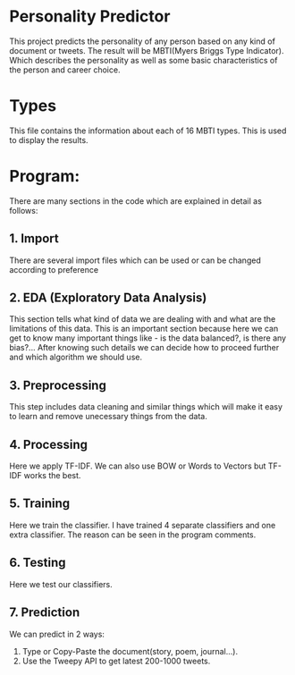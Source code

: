 # Personality Predictor

This project predicts the personality of any person based on any kind of document or tweets.
The result will be MBTI(Myers Briggs Type Indicator). Which describes the personality as well as some basic characteristics of the person and career choice.

# Types
This file contains the information about each of 16 MBTI types. This is used to display the results.

# Program:

There are many sections in the code which are explained in detail as follows:

## 1. Import

There are several import files which can be used or can be changed according to preference

## 2. EDA (Exploratory Data Analysis)

This section tells what kind of data we are dealing with and what are the limitations of this data. This is an important section because here we can get to know many important things like - is the data balanced?, is there any bias?...
After knowing such details we can decide how to proceed further and which algorithm we should use.

## 3. Preprocessing
 This step includes data cleaning and similar things which will make it easy to learn and remove unecessary things from the data.

 ## 4. Processing

 Here we apply TF-IDF. We can also use BOW or Words to Vectors but TF-IDF works the best.

 ## 5. Training

 Here we train the classifier. I have trained 4 separate classifiers and one extra classifier. The reason can be seen in the program comments.

 ## 6. Testing

 Here we test our classifiers.

 ## 7. Prediction

 We can predict in 2 ways:
 
 1. Type or Copy-Paste the document(story, poem, journal...).
 2. Use the Tweepy API to get latest 200-1000 tweets.